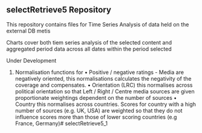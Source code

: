 ## selectRetrieve5 Repository

This repository contains files for Time Series Analysis of data held on the external DB metis

Charts cover both tiem series analysis of the selected content and aggregated period data across all dates within the period selected

Under Development

1. Normalisation functions for
• Positive / negative ratings - Media are negatively oriented, this normalisations calculates the negativity of the coverage and compensates.
• Orientation (LRC) this normalises across political orientation so that Left / Right  / Centre media sources are given proportionate weightings dependent on the number of sources
• Country this normalises across countries. Scores for country with a high number of sources (e.g. UK, USA) are weighted so that they do not influence scores more than those of lower scoring countries (e.g France, Germany)# selectRetrieve5_1
